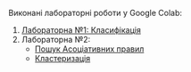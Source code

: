 Виконані лабораторні роботи у Google Colab:
1. [Лабораторна  №1: Класифікація](https://colab.research.google.com/drive/1wLeHiq_eEI1CdjqfnOR7e2a_VfeDHTTV?usp=sharing)
2. Лабораторна №2:
   * [Пошук Асоціативних правил]()
   * [Кластеризація]()
